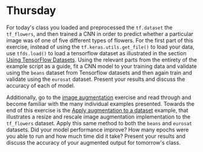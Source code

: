 # Thursday

For today's class you loaded and preprocessed the `tf.dataset` the `tf_flowers`, and then trained a CNN in order to predict whether a particular image was of one of five different types of flowers.  For the first part of this exercise, instead of using the `tf.keras.utils.get_file()` to load your data, use `tfds.load()` to load a tensorflow dataset as illustrated in the section [Using TensorFlow Datasets](https://www.tensorflow.org/tutorials/load_data/images#using_tensorflow_datasets).  Using the relevant parts from the entirety of the example script as a guide, fit a CNN model to your training data and validate using the `beans` dataset from Tensorflow datasets and then again train and validate using the `eurosat` dataset.  Present your results and discuss the accuracy of each of model.  

Additionally, go to the [image augmentation](https://www.tensorflow.org/tutorials/images/data_augmentation) exercise and read through and become familiar with the many individual examples presented.  Towards the end of this exercise is the [Apply augmentation to a dataset](https://www.tensorflow.org/tutorials/images/data_augmentation#apply_augmentation_to_a_dataset) example, that illustrates a resize and rescale image augmentation implementation to the `tf_flowers` dataset.  Apply this same method to both the `beans` and `eurosat` datasets.  Did your model performance improve?  How many epochs were you able to run and how much time did it take?  Present your results and discuss the accuracy of your augmented output for tomorrow's class. 

